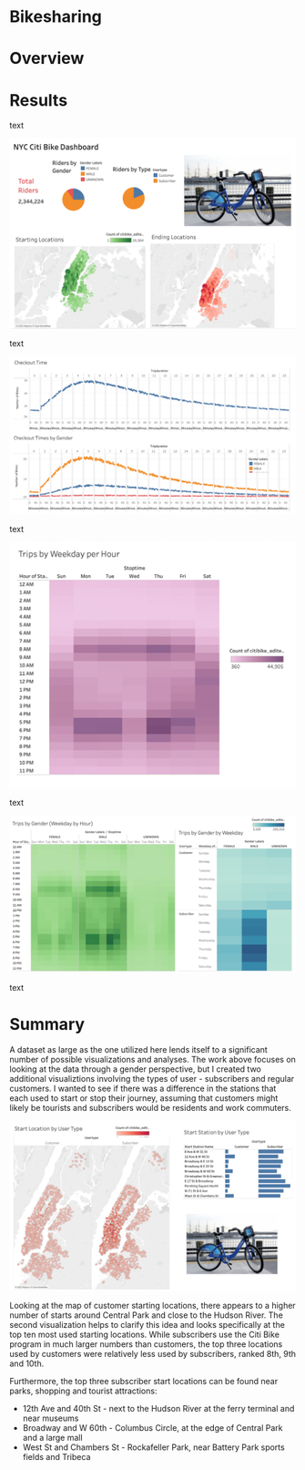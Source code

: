 # Bikesharing

# Overview

# Results

text

!["1"](https://github.com/brianbutler08/bikesharing/blob/main/Images_bikesharing/1.png)

text

!["2"](https://github.com/brianbutler08/bikesharing/blob/main/Images_bikesharing/2.png)

text

!["3"](https://github.com/brianbutler08/bikesharing/blob/main/Images_bikesharing/3.png)

text

!["4"](https://github.com/brianbutler08/bikesharing/blob/main/Images_bikesharing/4.png)

text

# Summary

A dataset as large as the one utilized here lends itself to a significant number of possible visualizations and analyses. The work above focuses on looking at the data through a gender perspective, but I created two additional visualiztions involving the types of user - subscribers and regular customers. I wanted to see if there was a difference in the stations that each used to start or stop their journey, assuming that customers might likely be tourists and subscribers would be residents and work commuters.

!["5"](https://github.com/brianbutler08/bikesharing/blob/main/Images_bikesharing/5.png)

Looking at the map of customer starting locations, there appears to a higher number of starts around Central Park and close to the Hudson River. The second visualization helps to clarify this idea and looks specifically at the top ten most used starting locations. While subscribers use the Citi Bike program in much larger numbers than customers, the top three locations used by customers were relatively less used by subscribers, ranked 8th, 9th and 10th. 

Furthermore, the top three subscriber start locations can be found near parks, shopping and tourist attractions:
- 12th Ave and 40th St - next to the Hudson River at the ferry terminal and near museums
- Broadway and W 60th - Columbus Circle, at the edge of Central Park and a large mall
- West St and Chambers St - Rockafeller Park, near Battery Park sports fields and Tribeca
